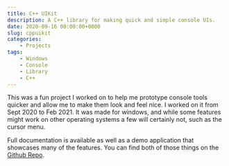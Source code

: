 ```yaml
---
title: C++ UIKit
description: A C++ library for making quick and simple console UIs.
date: 2020-09-16 00:00:00+0000
slug: cppuikit
categories:
    - Projects
tags:
    - Windows
    - Console
    - Library
    - C++
---
```


This was a fun project I worked on to help me prototype console tools quicker and allow me to make them look and feel nice. I worked on it from Sept 2020 to Feb 2021. It was made for windows, and while some features might work on other operating systems a few will certainly not, such as the cursor menu.

Full documentation is available as well as a demo application that showcases many of the features. You can find both of those things on the [Github Repo](https://github.com/EpsiRho/UIKit).

